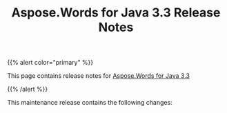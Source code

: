 ﻿---
title: Aspose.Words for Java 3.3 Release Notes
articleTitle: Aspose.Words for Java 3.3 Release Notes
linktitle: Aspose.Words for Java 3.3 Release Notes
description: "Aspose.Words for Java 3.3 Release Notes – learn about the latest updates and fixes."
type: docs
weight: 10
url: /java/aspose-words-for-java-3-3-release-notes/
---

{{% alert color="primary" %}}

This page contains release notes for [Aspose.Words for Java 3.3](https://downloads.aspose.com/words/java/new-releases/aspose.words-for-java-3.3/)

{{% /alert %}}

This maintenance release contains the following changes: 
